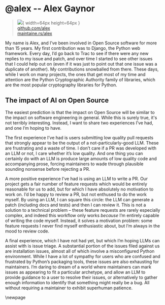 # @alex -- Alex Gaynor

> ![](https://i0.wp.com/github.com/alex.png?resize=200%2C200&ssl=1){ width=64px height=64px }  
> [github.com/alex](https://github.com/alex)  
> [maintaine.rs/alex](https://maintaine.rs/alex)

My name is Alex, and I’ve been involved in Open Source software for more than 15 years. My first contribution was to Django, the Python web framework. Every day, I’d go back to Trac to see if there were any new replies to my issue and patch, and over time I started to see other issues that I could help out on (even if it was just to point out that one issue was a duplicate of another). My contributions snowballed from there. These days, while I work on many projects, the ones that get most of my time and attention are the Python Cryptographic Authority family of libraries, which are the most popular cryptography libraries for Python.

## The impact of AI on Open Source

The easiest prediction is that the impact on Open Source will be similar to the impact on software engineering in general. While this is surely true, it's not terribly interesting. Instead, I want to share two experiences I’ve had, and one I’m hoping to have.

The first experience I’ve had is users submitting low quality pull requests that strongly appear to be the output of a not-particularly-good LLM. These are frustrating and a waste of time. I don’t care if a PR was developed with an LLM or not, I care whether it’s low quality. And one thing you can certainly do with an LLM is produce large amounts of low quality code and accompanying prose, forcing maintainers to wade through plausible sounding nonsense before rejecting a PR.

A more positive experience I’ve had is using an LLM to write a PR. Our project gets a fair number of feature requests which would be entirely reasonable for us to add, but for which I have absolutely no motivation to work on. I’d be happy to review a PR, but not enthused to do the work myself. By using an LLM, I can square this circle: the LLM can generate a patch (including docs and tests) and then I can review it. This is not a solution to a technical problem – these feature requests are rarely especially complex, and indeed this workflow only works _because_ I’m entirely capable of writing the code myself. Instead, it solves a motivation problem: some feature requests I never find myself enthusiastic about, but I’m always in the mood to review code.

A final experience, which I have not had yet, but which I’m hoping LLMs can assist with is issue triage. A substantial portion of the issues filed against us are installation issues, almost all of which involve a misconfigured Python environment. While I have a lot of sympathy for users who are confused and frustrated by Python’s packaging tools, these issues are also exhausting for maintainers. I’m daring to dream of a world where maintainers can mark issues as appearing to fit a particular archetype, and allow an LLM to provide guidance to a user to resolve their issues, or alternatively to gather enough information to identify that something might really be a bug. All without requiring a maintainer to exhibit superhuman patience.

\newpage
